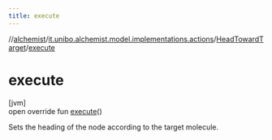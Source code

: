 ```yaml
---
title: execute
---
```

//[alchemist](../../../index.html)/[it.unibo.alchemist.model.implementations.actions](../index.html)/[HeadTowardTarget](index.html)/[execute](execute.html)



# execute



[jvm]\
open override fun [execute](execute.html)()



Sets the heading of the node according to the target molecule.




